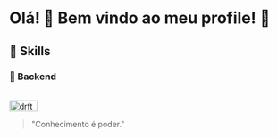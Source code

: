 # Olá! 👋 Bem vindo ao meu profile! 👋

## 🗼 Skills

### 🏓 Backend
<div style="display: inline_block"><br>
  <img align="center" alt="drftway-Python" height=20 width=50 src="https://img.shields.io/badge/Python-3776AB.svg?style=for-the-badge&logo=Python&logoColor=white">
</div>
                    
> "Conhecimento é poder."

<!--
**drftway/drftway** is a ✨ _special_ ✨ repository because its `README.md` (this file) appears on your GitHub profile.

Here are some ideas to get you started:

- 🔭 I’m currently working on ...
- 🌱 I’m currently learning ...
- 👯 I’m looking to collaborate on ...
- 🤔 I’m looking for help with ...
- 💬 Ask me about ...
- 📫 How to reach me: ...
- 😄 Pronouns: ...
- ⚡ Fun fact: ...
-->
